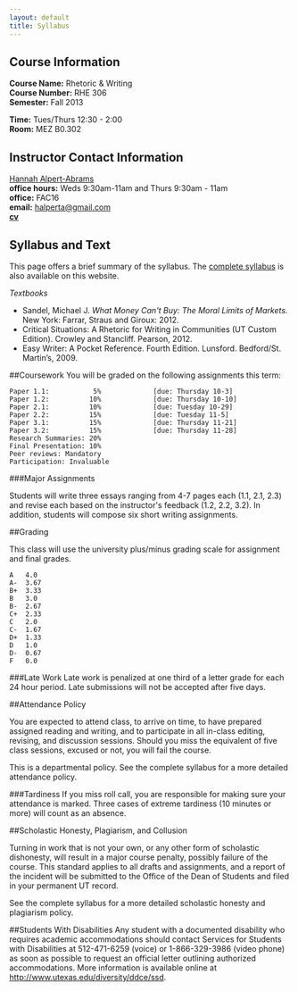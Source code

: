 ```yaml
---
layout: default
title: Syllabus
---
```


## Course Information

**Course Name:** Rhetoric & Writing  
**Course Number:** RHE 306  
**Semester:** Fall 2013  
  
**Time:** Tues/Thurs 12:30 - 2:00  
**Room:** MEZ B0.302  


## Instructor Contact Information
[Hannah Alpert-Abrams](http://www.halperta.com)  
**office hours:** Weds 9:30am-11am and Thurs 9:30am - 11am    
**office:** FAC16  
**email:** halperta@gmail.com  
**[cv](pdf/AlpertAbramsCV.pdf)** 

## Syllabus and Text

This page offers a brief summary of the syllabus. The [complete syllabus](pdf/RHE306syllabus2013.pdf) is also available on this website.

_Textbooks_

* Sandel, Michael J. *What Money Can't Buy: The Moral Limits of Markets.* New York: Farrar, Straus and Giroux: 2012.
* Critical Situations:  A Rhetoric for Writing in Communities (UT Custom Edition). Crowley and Stancliff. Pearson, 2012.
* Easy Writer:  A Pocket Reference. Fourth Edition.  Lunsford. Bedford/St. Martin’s, 2009.  

##Coursework
You will be graded on the following assignments this term:

	Paper 1.1:           5%             [due: Thursday 10-3]
	Paper 1.2:          10%             [due: Thursday 10-10]
	Paper 2.1:          10%             [due: Tuesday 10-29]
	Paper 2.2:          15%             [due: Tuesday 11-5]
	Paper 3.1:          15%             [due: Thursday 11-21]
	Paper 3.2:          15%             [due: Thursday 11-28]
	Research Summaries: 20%
	Final Presentation: 10%  
	Peer reviews: Mandatory
	Participation: Invaluable
	
###Major Assignments

Students will write three essays ranging from 4-7 pages each (1.1, 2.1, 2.3) and revise each based on the instructor's feedback (1.2, 2.2, 3.2). In addition, students will compose six short writing assignments.

##Grading

This class will use the university plus/minus grading scale for assignment and final grades. 

	A 	4.0  
	A- 	3.67  
	B+ 	3.33  
	B 	3.0  
	B- 	2.67  
	C+ 	2.33  
	C 	2.0  
	C- 	1.67  
	D+ 	1.33  
	D 	1.0  
	D- 	0.67  
	F 	0.0  

###Late Work
Late work is penalized at one third of a letter grade for each 24 hour period. Late submissions will not be accepted after five days.

##Attendance Policy

You are expected to attend class, to arrive on time, to have prepared assigned reading and writing, and to participate in all in-class editing, revising, and discussion sessions. Should you miss the equivalent of five class sessions, excused or not, you will fail the course. 

This is a departmental policy. See the complete syllabus for a more detailed attendance policy.

###Tardiness
If you miss roll call, you are responsible for making sure your attendance is marked. Three cases of extreme tardiness (10 minutes or more) will count as an absence.

##Scholastic Honesty, Plagiarism, and Collusion

Turning in work that is not your own, or any other form of scholastic dishonesty, will result in a major course penalty, possibly failure of the course. This standard applies to all drafts and assignments, and a report of the incident will be submitted to the Office of the Dean of Students and filed in your permanent UT record.

See the complete syllabus for a more detailed scholastic honesty and plagiarism policy.

##Students With Disabilities
Any student with a documented disability who requires academic accommodations should contact Services for Students with Disabilities at 512-471-6259 (voice) or 1-866-329-3986 (video phone) as soon as possible to request an official letter outlining authorized accommodations. More information is available online at http://www.utexas.edu/diversity/ddce/ssd.































